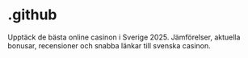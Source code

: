 # .github
Upptäck de bästa online casinon i Sverige 2025. Jämförelser, aktuella bonusar, recensioner och snabba länkar till svenska casinon.
